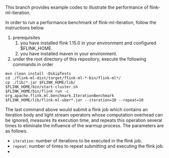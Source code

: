 This branch provides example codes to illustrate the performance of
flink-ml-iteration.

In order to run a performance benchmark of flink-ml-iteration, follow the
instructions below.

1. prerequisites
   1. you have installed flink 1.15.0 in your environment and configured
      $FLINK_HOME.
   2. you have installed maven in your environment.
2. under the root directory of this repository, execute the following commands
   in order
```shell
mvn clean install -DskipTests
cd ./flink-ml-dist/target/flink-ml-*-bin/flink-ml*/
cp ./lib/*.jar $FLINK_HOME/lib/
$FLINK_HOME/bin/start-cluster.sh
$FLINK_HOME/bin/flink run -c org.apache.flink.ml.benchmark.IterationBenchmark $FLINK_HOME/lib/flink-ml-uber*.jar --iteration=10 --repeat=10
```

The last command above would submit a flink job which contains an iteration body
and light stream operators whose computation overhead can be ignored, measures
its execution time, and repeats this operation several times to eliminate the
influence of the warmup process. The parameters are as follows.

- `iteration`: number of iterations to be executed in the flink job.
- `repeat`: number of times to repeat submitting and executing the flink job.
- 